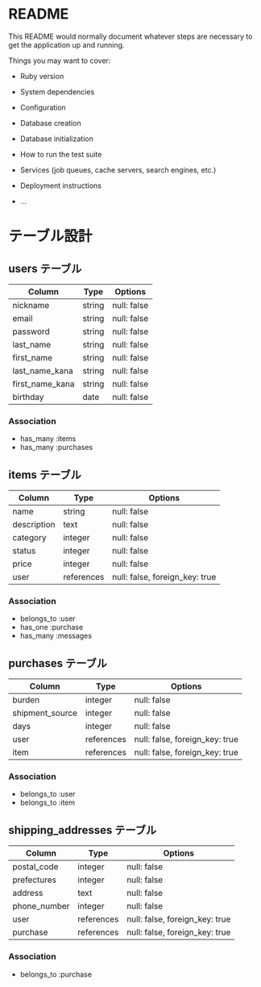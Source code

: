 # README

This README would normally document whatever steps are necessary to get the
application up and running.

Things you may want to cover:

* Ruby version

* System dependencies

* Configuration

* Database creation

* Database initialization

* How to run the test suite

* Services (job queues, cache servers, search engines, etc.)

* Deployment instructions

* ...

# テーブル設計

## users テーブル

| Column          | Type   | Options     |
| --------------- | ------ | ----------- |
| nickname        | string | null: false |
| email           | string | null: false |
| password        | string | null: false |
| last_name       | string | null: false |
| first_name      | string | null: false |
| last_name_kana  | string | null: false |
| first_name_kana | string | null: false |
| birthday        | date   | null: false |


### Association

- has_many :items
- has_many :purchases

## items テーブル

| Column      | Type       | Options                        |
| ----------- | ---------- | -------------------------------|
| name        | string     | null: false                    |
| description | text       | null: false                    |
| category    | integer    | null: false                    |
| status      | integer    | null: false                    |
| price       | integer    | null: false                    |
| user        | references | null: false, foreign_key: true |

### Association

- belongs_to :user
- has_one    :purchase
- has_many :messages

## purchases テーブル

| Column          | Type       | Options                        |
| --------------- | ---------- | -------------------------------|
| burden          | integer    | null: false                    |
| shipment_source | integer    | null: false                    |
| days            | integer    | null: false                    |
| user            | references | null: false, foreign_key: true |
| item            | references | null: false, foreign_key: true |

### Association

- belongs_to :user
- belongs_to :item

## shipping_addresses テーブル

| Column       | Type       | Options                        |
| ------------ | ---------- | ------------------------------ |
| postal_code  | integer    | null: false                    |
| prefectures  | integer    | null: false                    |
| address      | text       | null: false                    |
| phone_number | integer    | null: false                    |
| user         | references | null: false, foreign_key: true |
| purchase     | references | null: false, foreign_key: true |

### Association

- belongs_to :purchase